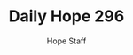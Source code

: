 ---
image: /assets/img/daily-hope-default-artwork.png
title: Daily Hope 296
number: 296
categories:
  - Daily Hope
author: Hope Staff
notes: Daily Hope 296
embed: >-
  <iframe style="border-radius:12px" src="https://open.spotify.com/embed/episode/2DnpVFFsvwGMfNBwSl2RLz?utm_source=generator" width="100%" height="152" frameBorder="0" allowfullscreen="" allow="autoplay; clipboard-write; encrypted-media; fullscreen; picture-in-picture" loading="lazy"></iframe>
---